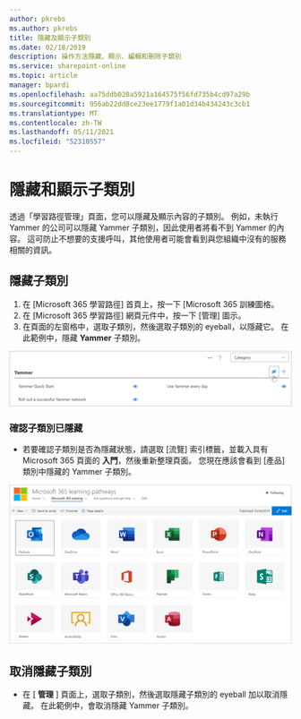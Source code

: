 ```yaml
---
author: pkrebs
ms.author: pkrebs
title: 隱藏及顯示子類別
ms.date: 02/18/2019
description: 操作方法隱藏、顯示、編輯和刪除子類別
ms.service: sharepoint-online
ms.topic: article
manager: bpardi
ms.openlocfilehash: aa75ddb020a5921a164575f56fd735b4cd97a29b
ms.sourcegitcommit: 956ab22dd8ce23ee1779f1a01d34b434243c3cb1
ms.translationtype: MT
ms.contentlocale: zh-TW
ms.lasthandoff: 05/11/2021
ms.locfileid: "52310557"
---
```

# <a name="hide-and-show-subcategories"></a>隱藏和顯示子類別

透過「學習路徑管理」頁面，您可以隱藏及顯示內容的子類別。 例如，未執行 Yammer 的公司可以隱藏 Yammer 子類別，因此使用者將看不到 Yammer 的內容。 這可防止不想要的支援呼叫，其他使用者可能會看到與您組織中沒有的服務相關的資訊。

## <a name="hide-a-subcategory"></a>隱藏子類別 

1. 在 [Microsoft 365 學習路徑] 首頁上，按一下 [Microsoft 365 訓練圖格。
2. 在 [Microsoft 365 學習路徑] 網頁元件中，按一下 [管理] 圖示。 
3. 在頁面的左窗格中，選取子類別，然後選取子類別的 eyeball，以隱藏它。 在此範例中，隱藏 **Yammer** 子類別。  

![[範例] 視窗會顯示隱藏子類別的圖示。](media/cg-hidesubcat.png)

### <a name="verify-the-subcategory-is-hidden"></a>確認子類別已隱藏
- 若要確認子類別是否為隱藏狀態，請選取 [流覽] 索引標籤，並載入具有 Microsoft 365 頁面的 **入門**，然後重新整理頁面。 您現在應該會看到 [產品] 類別中隱藏的 Yammer 子類別。 

![範例視窗顯示隱藏的 subcatory 不再是 dislayed 的。](media/cg-hidesubcatrefresh.png)

## <a name="unhide-a-subcategory"></a>取消隱藏子類別 

- 在 [ **管理** ] 頁面上，選取子類別，然後選取隱藏子類別的 eyeball 加以取消隱藏。 在此範例中，會取消隱藏 Yammer 子類別。